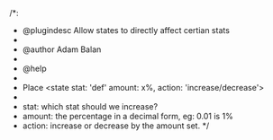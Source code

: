 /*:
 * @plugindesc Allow states to directly affect certian stats
 *
 * @author Adam Balan
 *
 * @help
 *
 * Place <state stat: 'def' amount: x%, action: 'increase/decrease'>
 *
 * stat: which stat should we increase?
 * amount: the percentage in a decimal form, eg: 0.01 is 1%
 * action: increase or decrease by the amount set.
 */
